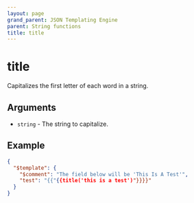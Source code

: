 ```yaml
---
layout: page
grand_parent: JSON Templating Engine
parent: String functions
title: title
---
```


# title

Capitalizes the first letter of each word in a string.
## Arguments

- `string` - The string to capitalize.

## Example

```json
{
  "$template": {
    "$comment": "The field below will be 'This Is A Test'",
    "test": "{{"{{title('this is a test')"}}}}"
  }
}
```
